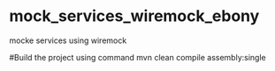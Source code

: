 # mock_services_wiremock_ebony
mocke services using wiremock

#Build the project using command
mvn clean compile assembly:single 

